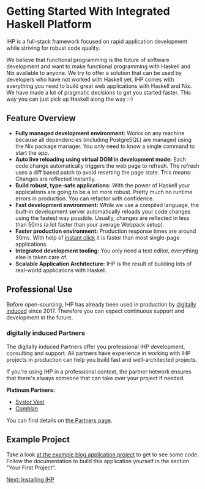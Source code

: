 # Getting Started With Integrated Haskell Platform

IHP is a full-stack framework focused on rapid application development while striving for robust code quality.

We believe that functional programming is the future of software development and want to make functional programming with Haskell and Nix available to anyone. We try to offer a solution that can be used by developers who have not worked with Haskell yet. IHP comes with everything you need to build great web applications with Haskell and Nix. We have made a lot of pragmatic decisions to get you started faster. This way you can just pick up Haskell along the way :-)

## Feature Overview

-   **Fully managed development environment:** Works on any machine because all dependencies (including PostgreSQL) are managed using the Nix package manager. You only need to know a single command to start the app.
-   **Auto live reloading using virtual DOM in development mode:** Each code change automatically triggers the web page to refresh. The refresh uses a diff based patch to avoid resetting the page state. This means: Changes are reflected instantly.
-   **Build robust, type-safe applications:** With the power of Haskell your applications are going to be a lot more robust. Pretty much no runtime errors in production. You can refactor with confidence.
-   **Fast development environment:** While we use a compiled language, the built-in development server automatically reloads your code changes using the fastest way possible. Usually, changes are reflected in less than 50ms (a lot faster than your average Webpack setup).
-   **Faster production environment:** Production response times are around 30ms. With help of [instant click](http://instantclick.io/) it is faster than most single-page applications.
-   **Integrated development tooling:** You only need a text editor, everything else is taken care of.
-   **Scalable Application Architecture:** IHP is the result of building lots of real-world applications with Haskell.

## Professional Use

Before open-sourcing, IHP has already been used in production by [digitally induced](https://www.digitallyinduced.com/) since 2017. Therefore you can expect continuous support and development in the future.


### digitally induced Partners

The digitally induced Partners offer you professional IHP development, consulting and support. All partners have experience in working with IHP projects in production can help you build fast and well-architected projects.

If you're using IHP in a professional context, the partner network ensures that there's always someone that can take over your project if needed.

**Platinum Partners:**

- [Systor Vest](https://systorvest.no/)
- [Comhlan](http://comhlan.com/)

You can find details on [the Partners page](https://ihp.digitallyinduced.com/Partners).

## Example Project

Take a look [at the example blog application project](https://github.com/digitallyinduced/ihp-blog-example-app) to get to see some code. Follow the documentation to build this application yourself in the section "Your First Project".

[Next: Installing IHP](https://ihp.digitallyinduced.com/Guide/installation.html)
